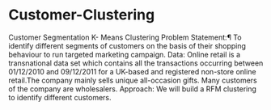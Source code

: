 # Customer-Clustering
Customer Segmentation K- Means Clustering Problem Statement:¶ To identify different segments of customers on the basis of their shopping behaviour to run targeted marketing campaign.  Data: Online retail is a transnational data set which contains all the transactions occurring between 01/12/2010 and 09/12/2011 for a UK-based and registered non-store online retail.The company mainly sells unique all-occasion gifts. Many customers of the company are wholesalers.  Approach: We will build a RFM clustering to identify different customers.
